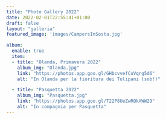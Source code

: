 ```yaml
---
title: "Photo Gallery 2022"
date: 2022-02-01T22:55:41+01:00
draft: false
layout: "galleria"
featured_image: 'images/CampersInSosta.jpg'

album:
  enable: true
  item:
  - title: "Olanda, Primavera 2022"
    album_img: "Olanda.jpg"
    link: "https://photos.app.goo.gl/GHbcvvefCuVqrg5d6"
    alt: "In Olanda per la fioritura dei Tulipani (sob!)"

  - title: "Pasquetta 2022"
    album_img: "Pasquetta.jpg"
    link: "https://photos.app.goo.gl/T22P8UeZwRQkXWW29"
    alt: "In compagnia per Pasquetta"
---
```



